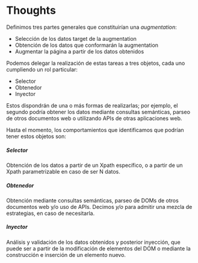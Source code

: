 # Thoughts

Definimos tres partes generales que constituirían una *augmentation*:

- Selección de los datos target de la augmentation
- Obtención de los datos que conformarán la augmentation
- Augmentar la página a partir de los datos obtenidos

Podemos delegar la realización de estas tareas a tres objetos, cada uno cumpliendo un rol particular:

- Selector
- Obtenedor
- Inyector

Estos dispondrán de una o más formas de realizarlas; por ejemplo, el segundo podría obtener los datos mediante consultas semánticas, parseo de otros documentos web o utilizando APIs de otras aplicaciones web.

Hasta el momento, los comportamientos que identificamos que podrían tener estos objetos son:

##### Selector
Obtención de los datos a partir de un Xpath específico, o a partir de un Xpath parametrizable en caso de ser N datos.

##### Obtenedor
Obtención mediante consultas semánticas, parseo de DOMs de otros documentos web y/o uso de APIs. Decimos *y/o* para admitir una mezcla de estrategias, en caso de necesitarla.

##### Inyector
Análisis y validación de los datos obtenidos y posterior inyección, que puede ser a partir de la modificación de elementos del DOM o mediante la construcción e inserción de un elemento nuevo.